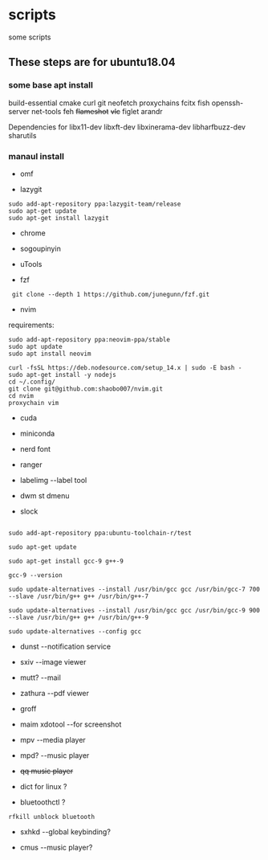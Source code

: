 # scripts
some scripts  
## These steps are for ubuntu18.04
### some base apt install

build-essential cmake curl git neofetch proxychains fcitx fish openssh-server net-tools feh ~~flameshot~~ ~~vlc~~ figlet 
arandr

Dependencies for  libx11-dev libxft-dev libxinerama-dev libharfbuzz-dev sharutils

### manaul install

* omf

* lazygit 
```
sudo add-apt-repository ppa:lazygit-team/release
sudo apt-get update
sudo apt-get install lazygit
```

* chrome

* sogoupinyin

* uTools

* fzf
```
 git clone --depth 1 https://github.com/junegunn/fzf.git
```
* nvim 

requirements:
```{bash}
sudo add-apt-repository ppa:neovim-ppa/stable
sudo apt update
sudo apt install neovim

curl -fsSL https://deb.nodesource.com/setup_14.x | sudo -E bash -
sudo apt-get install -y nodejs
cd ~/.config/
git clone git@github.com:shaobo007/nvim.git
cd nvim
proxychain vim
```
* cuda

* miniconda 

* nerd font

* ranger

* labelimg --label tool

* dwm st dmenu

* slock
```
 
sudo add-apt-repository ppa:ubuntu-toolchain-r/test

sudo apt-get update

sudo apt-get install gcc-9 g++-9

gcc-9 --version

sudo update-alternatives --install /usr/bin/gcc gcc /usr/bin/gcc-7 700 --slave /usr/bin/g++ g++ /usr/bin/g++-7

sudo update-alternatives --install /usr/bin/gcc gcc /usr/bin/gcc-9 900 --slave /usr/bin/g++ g++ /usr/bin/g++-9

sudo update-alternatives --config gcc
```

* dunst --notification service

* sxiv --image viewer

* mutt? --mail

* zathura  --pdf viewer

* groff

* maim xdotool --for screenshot

* mpv  --media player

* mpd?  --music player

* ~~qq music player~~

* dict for linux ?

* bluetoothctl ?
```
rfkill unblock bluetooth
```
* sxhkd --global keybinding?

* cmus --music player?
